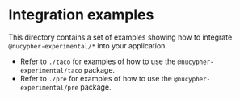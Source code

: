 # Integration examples

This directory contains a set of examples showing how to integrate `@nucypher-experimental/*`
into your application.

- Refer to `./taco` for examples of how to use the `@nucypher-experimental/taco` package.
- Refer to `./pre` for examples of how to use the `@nucypher-experimental/pre` package.
